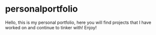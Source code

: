 # personalportfolio
Hello, this is my personal portfolio, here you will find projects that I have worked on and continue to tinker with! Enjoy! 

